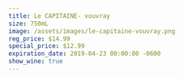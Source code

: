```yaml
---
title: Le CAPITAINE- vouvray
size: 750mL
image: /assets/images/le-capitaine-vouvray.png
reg_price: $14.99
special_price: $12.99
expiration_date: 2019-04-23 00:00:00 -0600
show_wine: true
---
```


